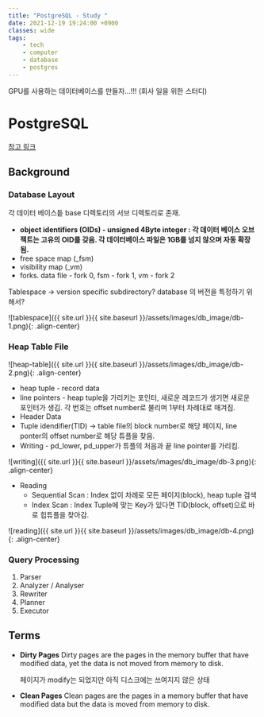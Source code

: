 ```yaml
---
title: "PostgreSQL - Study "
date: 2021-12-19 19:24:00 +0900
classes: wide
tags:
    - tech
    - computer
    - database
    - postgres
---
```


GPU를 사용하는 데이터베이스를 만들자...!!! (회사 일을 위한 스터디)

# PostgreSQL

[참고 링크](https://www.interdb.jp/pg/index.html)

## Background

### Database Layout

각 데이터 베이스틑 base 디렉토리의 서브 디렉토리로 존재.

- **object identifiers (OIDs) - unsigned 4Byte integer : 각 데이터 베이스 오브젝트는 고유의 OID를 갖음.  각 데이터베이스 파일은 1GB를 넘지 않으며 자동 확장 됨.**
- free space map (_fsm)
- visibility map (_vm)
- forks. data file - fork 0, fsm - fork 1, vm - fork 2

Tablespace → version specific subdirectory? database 의 버전을 특정하기 위해서?

![tablespace]({{ site.url }}{{ site.baseurl }}/assets/images/db_image/db-1.png){: .align-center}

### Heap Table File

![heap-table]({{ site.url }}{{ site.baseurl }}/assets/images/db_image/db-2.png){: .align-center}

- heap tuple - record data
- line pointers - heap tuple을 가리키는 포인터, 새로운 레코드가 생기면 새로운 포인터가 생김. 각 번호는 offset number로 불리며 1부터 차례대로 매겨짐.
- Header Data
- Tuple idendifier(TID) → table file의 block number로 해당 페이지, line ponter의 offset number로 해당 튜플을 찾음.
- Writing - pd_lower, pd_upper가 튜플의 처음과 끝 line pointer를 가리킴.

![writing]({{ site.url }}{{ site.baseurl }}/assets/images/db_image/db-3.png){: .align-center}

- Reading
    - Sequential Scan : Index 없이 차례로 모든 페이지(block), heap tuple 검색
    - Index Scan : Index Tuple에 맞는 Key가 있다면 TID(block, offset)으로 바로 힙튜플을 찾아감.

![reading]({{ site.url }}{{ site.baseurl }}/assets/images/db_image/db-4.png){: .align-center}

### Query Processing

1. Parser
2. Analyzer / Analyser
3. Rewriter
4. Planner
5. Executor


## Terms

- **Dirty Pages**
    Dirty pages are the pages in the memory buffer that have modified data, yet the data is not moved from memory to disk.

    페이지가 modify는 되었지만 아직 디스크에는 쓰여지지 않은 상태

- **Clean Pages**
    Clean pages are the pages in a memory buffer that have modified data but the data is moved from memory to disk.